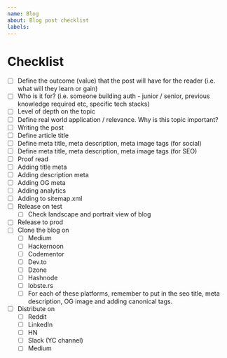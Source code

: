 ```yaml
---
name: Blog
about: Blog post checklist
labels:
---
```


# Checklist

- [ ] Define the outcome (value) that the post will have for the reader (i.e. what will they learn or gain)
- [ ] Who is it for? (i.e. someone building auth - junior / senior, previous knowledge required etc, specific tech stacks)
- [ ] Level of depth on the topic
- [ ] Define real world application / relevance. Why is this topic important?
- [ ] Writing the post
- [ ] Define article title
- [ ] Define meta title, meta description, meta image tags (for social)
- [ ] Define meta title, meta description, meta image tags (for SEO)
- [ ] Proof read
- [ ] Adding title meta
- [ ] Adding description meta
- [ ] Adding OG meta
- [ ] Adding analytics
- [ ] Adding to sitemap.xml
- [ ] Release on test
    - [ ] Check landscape and portrait view of blog 
- [ ] Release to prod
- [ ] Clone the blog on
   - [ ] Medium
   - [ ] Hackernoon
   - [ ] Codementor
   - [ ] Dev.to
   - [ ] Dzone
   - [ ] Hashnode
   - [ ] lobste.rs
   - [ ] For each of these platforms, remember to put in the seo  title, meta description, OG image and adding canonical tags. 

- [ ] Distribute on 
   - [ ] Reddit
   - [ ] LinkedIn
   - [ ] HN
   - [ ] Slack (YC channel)
   - [ ] Medium
